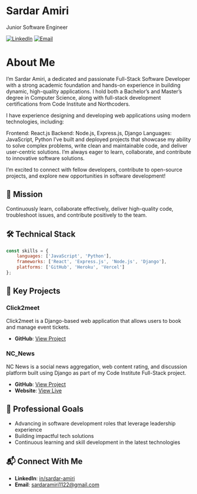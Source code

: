 # Sardar Amiri

Junior Software Engineer

[![LinkedIn](https://img.shields.io/badge/LinkedIn-Connect-blue)](https://www.linkedin.com/in/sardar-amiri/)
[![Email](https://img.shields.io/badge/Email-Contact-red)](mailto:sardaramiri1122@gmail.com)

# About Me
I’m Sardar Amiri, a dedicated and passionate Full-Stack Software Developer with a strong academic foundation and hands-on experience in building dynamic, high-quality applications. I hold both a Bachelor’s and Master’s degree in Computer Science, along with full-stack development certifications from Code Institute and Northcoders.

I have experience designing and developing web applications using modern technologies, including:

Frontend: React.js
Backend: Node.js, Express.js, Django
Languages: JavaScript, Python
I’ve built and deployed projects that showcase my ability to solve complex problems, write clean and maintainable code, and deliver user-centric solutions. I’m always eager to learn, collaborate, and contribute to innovative software solutions.

I’m excited to connect with fellow developers, contribute to open-source projects, and explore new opportunities in software development!

## 🎯 Mission
Continuously learn, collaborate effectively, deliver high-quality code, troubleshoot issues, and contribute positively to the team.

## 🛠️ Technical Stack
```javascript
const skills = {
    languages: ['JavaScript', 'Python'],
    frameworks: ['React', 'Express.js', 'Node.js', 'Django'],
    platforms: ['GitHub', 'Heroku', 'Vercel']
};
```

## 🚀 Key Projects

### Click2meet
Click2meet is a Django-based web application that allows users to book and manage event tickets. 
- **GitHub**: [View Project](https://github.com/SardarAmiri/click2meet)

### NC_News
NC News is a social news aggregation, web content rating, and discussion platform built using Django as part of my Code Institute Full-Stack project.
- **GitHub**: [View Project](https://github.com/SardarAmiri/nc-news)
- **Website**: [View Live](https://nc-news-54e823fb4d1d.herokuapp.com/)

## 🎯 Professional Goals
- Advancing in software development roles that leverage leadership experience
- Building impactful tech solutions
- Continuous learning and skill development in the latest technologies

## 📬 Connect With Me
- **LinkedIn**: [in/sardar-amiri](https://www.linkedin.com/in/sardar-amiri/)
- **Email**: sardaramiri1122@gmail.com



<!--
**SardarAmiri/SardarAmiri** is a ✨ _special_ ✨ repository because its `README.md` (this file) appears on your GitHub profile.

Here are some ideas to get you started:

- 🔭 I’m currently working on ...
- 🌱 I’m currently learning ...
- 👯 I’m looking to collaborate on ...
- 🤔 I’m looking for help with ...
- 💬 Ask me about ...
- 📫 How to reach me: ...
- 😄 Pronouns: ...
- ⚡ Fun fact: ...
-->
